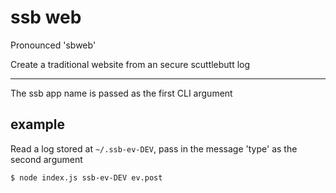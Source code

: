 # ssb web

Pronounced 'sbweb'

Create a traditional website from an secure scuttlebutt log

---------------------------------------

The ssb app name is passed as the first CLI argument

## example
Read a log stored at `~/.ssb-ev-DEV`, pass in the message 'type' as the second argument
```
$ node index.js ssb-ev-DEV ev.post
```

